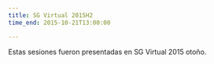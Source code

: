 ```yaml
---
title: SG Virtual 2015H2
time_end: 2015-10-21T13:00:00

---
```


Estas sesiones fueron presentadas en SG Virtual 2015 otoño.
